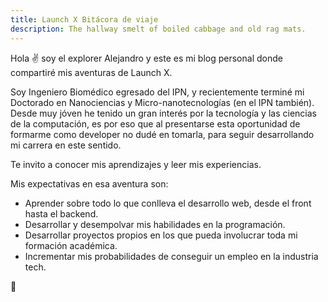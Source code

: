 ```yaml
---
title: Launch X Bitácora de viaje
description: The hallway smelt of boiled cabbage and old rag mats.
---
```


Hola ✌️  soy el explorer Alejandro y este es mi blog personal donde compartiré mis aventuras de Launch X.

Soy Ingeniero Biomédico egresado del IPN, y recientemente terminé mi Doctorado en Nanociencias y Micro-nanotecnologías (en el IPN también). Desde muy jóven he tenido un gran interés por la tecnología y las ciencias de la computación, es por eso que al presentarse esta oportunidad de formarme como developer no dudé en tomarla, para seguir desarrollando mi carrera en este sentido.

Te invito a conocer mis aprendizajes y leer mis experiencias.

Mis expectativas en esa aventura son:

- Aprender sobre todo lo que conlleva el desarrollo web, desde el front hasta el backend.
- Desarrollar y desempolvar mis habilidades en la programación.
- Desarrollar proyectos propios en los que pueda involucrar toda mi formación académica.
- Incrementar mis probabilidades de conseguir un empleo en la industria tech.

🚀
